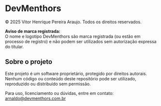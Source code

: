 # DevMenthors

© 2025 Vitor Henrique Pereira Araujo. Todos os direitos reservados.

**Aviso de marca registrada:**  
O nome e logotipo DevMenthors são marca registrada (ou estão em processo de registro) e não podem ser utilizados sem autorização expressa do titular.

## Sobre o projeto
Este projeto é um software proprietário, protegido por direitos autorais.  
Nenhum código ou conteúdo deste repositório pode ser utilizado, reproduzido ou distribuído sem permissão.

Para uso, licenciamento ou dúvidas, entre em contato: arnaldo@devmenthors.com.br
